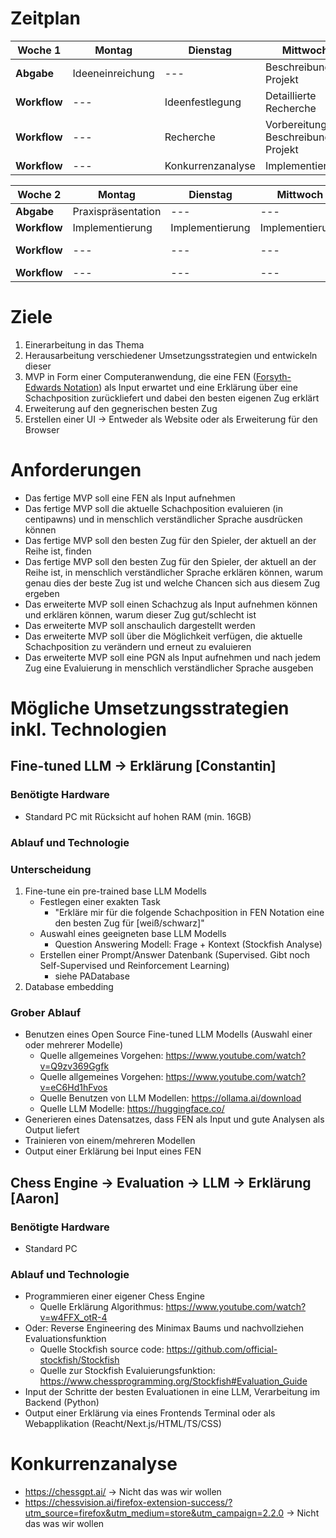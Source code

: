 # Zeitplan

| **Woche 1**  | **Montag**       | **Dienstag**      | **Mittwoch**                      | **Donnerstag**            | **Freitag**          |
| ------------ | ---------------- | ----------------- | --------------------------------- | ------------------------- | -------------------- |
| **Abgabe**   | Ideeneinreichung | ---               | Beschreibung Projekt              | ---                       | Zwischenpräsentation |
| **Workflow** | ---              | Ideenfestlegung   | Detaillierte Recherche            | Implementierung           | ---                  |
| **Workflow** | ---              | Recherche         | Vorbereitung Beschreibung Projekt | Vorbereitung Präsentation | ---                  |
| **Workflow** | ---              | Konkurrenzanalyse | Implementierung                   | ---                       | ---                  |

| **Woche 2** | **Montag**         | **Dienstag**    | **Mittwoch**    | **Donnerstag**            | **Freitag**     |
| ------------- | ------------------ | --------------- | --------------- | ------------------------- | --------------- |
| **Abgabe**    | Praxispräsentation | ---             | ---             | ---                       | Endpräsentation |
| **Workflow**  | Implementierung    | Implementierung | Implementierung | Implementierung           |                 |
| **Workflow**  | ---                | ---             | ---             | Vorbereitung Präsentation | ---             |
| **Workflow**  | ---                | ---             | ---             | ---                       | ---             |

# Ziele
1. Einerarbeitung in das Thema
2. Herausarbeitung verschiedener Umsetzungsstrategien und entwickeln dieser
3. MVP in Form einer Computeranwendung, die eine FEN ([Forsyth-Edwards Notation](https://en.wikipedia.org/wiki/Forsyth%E2%80%93Edwards_Notation)) als Input erwartet und eine Erklärung über eine Schachposition zurückliefert und dabei den besten eigenen Zug erklärt
4. Erweiterung auf den gegnerischen besten Zug
5. Erstellen einer UI -> Entweder als Website oder als Erweiterung für den Browser

# Anforderungen
- Das fertige MVP soll eine FEN als Input aufnehmen
- Das fertige MVP soll die aktuelle Schachposition evaluieren (in centipawns) und in menschlich verständlicher Sprache ausdrücken können
- Das fertige MVP soll den besten Zug für den Spieler, der aktuell an der Reihe ist, finden
- Das fertige MVP soll den besten Zug für den Spieler, der aktuell an der Reihe ist, in menschlich verständlicher Sprache erklären können, warum genau dies der beste Zug ist und welche Chancen sich aus diesem Zug ergeben
- Das erweiterte MVP soll einen Schachzug als Input aufnehmen können und erklären können, warum dieser Zug gut/schlecht ist
- Das erweiterte MVP soll anschaulich dargestellt werden
- Das erweiterte MVP soll über die Möglichkeit verfügen, die aktuelle Schachposition zu verändern und erneut zu evaluieren
- Das erweiterte MVP soll eine PGN als Input aufnehmen und nach jedem Zug eine Evaluierung in menschlich verständlicher Sprache ausgeben
  
# Mögliche Umsetzungsstrategien inkl. Technologien

## Fine-tuned LLM -> Erklärung [Constantin]
### Benötigte Hardware
- Standard PC mit Rücksicht auf hohen RAM (min. 16GB)

### Ablauf und Technologie

### Unterscheidung

1. Fine-tune ein pre-trained base LLM Modells
   - Festlegen einer exakten Task
     - "Erkläre mir für die folgende Schachposition in FEN Notation eine den besten Zug für [weiß/schwarz]"
   - Auswahl eines geeigneten base LLM Modells
     - Question Answering Modell: Frage + Kontext (Stockfish Analyse)
   - Erstellen einer Prompt/Answer Datenbank (Supervised. Gibt noch Self-Supervised und Reinforcement Learning)
     - siehe PADatabase
2. Database embedding

### Grober Ablauf

- Benutzen eines Open Source Fine-tuned LLM Modells (Auswahl einer oder mehrerer Modelle)
  - Quelle allgemeines Vorgehen: https://www.youtube.com/watch?v=Q9zv369Ggfk
  - Quelle allgemeines Vorgehen: https://www.youtube.com/watch?v=eC6Hd1hFvos
  - Quelle Benutzen von LLM Modellen: https://ollama.ai/download
  - Quelle LLM Modelle: https://huggingface.co/
- Generieren eines Datensatzes, dass FEN als Input und gute Analysen als Output liefert
- Trainieren von einem/mehreren Modellen
- Output einer Erklärung bei Input eines FEN



## Chess Engine -> Evaluation -> LLM -> Erklärung [Aaron]
### Benötigte Hardware
- Standard PC

### Ablauf und Technologie
- Programmieren einer eigener Chess Engine
  - Quelle Erklärung Algorithmus: https://www.youtube.com/watch?v=w4FFX_otR-4
- Oder: Reverse Engineering des Minimax Baums und nachvollziehen Evaluationsfunktion
  - Quelle Stockfish source code: https://github.com/official-stockfish/Stockfish
  - Quelle zur Stockfish Evaluierungsfunktion: https://www.chessprogramming.org/Stockfish#Evaluation_Guide
- Input der Schritte der besten Evaluationen in eine LLM, Verarbeitung im Backend (Python)
- Output einer Erklärung via eines Frontends Terminal oder als Webapplikation (Reacht/Next.js/HTML/TS/CSS)

# Konkurrenzanalyse

- https://chessgpt.ai/ -> Nicht das was wir wollen
- https://chessvision.ai/firefox-extension-success/?utm_source=firefox&utm_medium=store&utm_campaign=2.2.0 -> Nicht das was wir wollen
